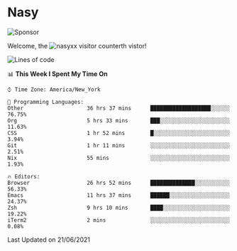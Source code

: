 # Nasy

<!--
<p align="center">
<img height="200" src="https://github-readme-stats.vercel.app/api?username=nasyxx&count_private=true&show_icons=true&theme=dracula&include_all_commits=true"/>
<img height="200" src="https://github-readme-stats.vercel.app/api/top-langs/?username=nasyxx&theme=dracula&hide=html,jupyter+notebook&count_private=true&show_icons=true"/>
</p>

  
----------------
-->

![Sponsor](https://img.shields.io/static/v1.svg?label=Sponsor&message=%E2%9D%A4&logo=GitHub&style=flat&color=pink)
 
Welcome, the ![nasyxx visitor counter](https://count.getloli.com/get/@nasyxx?theme=rule34)th vistor!
 
<!--START_SECTION:waka-->
![Lines of code](https://img.shields.io/badge/From%20Hello%20World%20I%27ve%20Written-5.4%20million%20lines%20of%20code-blue)

📊 **This Week I Spent My Time On** 

```text
⌚︎ Time Zone: America/New_York

💬 Programming Languages: 
Other                    36 hrs 37 mins      ███████████████████░░░░░░   76.75% 
Org                      5 hrs 33 mins       ███░░░░░░░░░░░░░░░░░░░░░░   11.63% 
CSS                      1 hr 52 mins        █░░░░░░░░░░░░░░░░░░░░░░░░   3.94% 
Git                      1 hr 11 mins        ░░░░░░░░░░░░░░░░░░░░░░░░░   2.51% 
Nix                      55 mins             ░░░░░░░░░░░░░░░░░░░░░░░░░   1.93%

🔥 Editors: 
Browser                  26 hrs 52 mins      ██████████████░░░░░░░░░░░   56.33% 
Emacs                    11 hrs 37 mins      ██████░░░░░░░░░░░░░░░░░░░   24.37% 
Zsh                      9 hrs 10 mins       ████░░░░░░░░░░░░░░░░░░░░░   19.22% 
iTerm2                   2 mins              ░░░░░░░░░░░░░░░░░░░░░░░░░   0.08%

```


 Last Updated on 21/06/2021
<!--END_SECTION:waka-->

<!-- ![visitors](https://visitor-badge.laobi.icu/badge?page_id=nasyxx.nasyxx) -->
